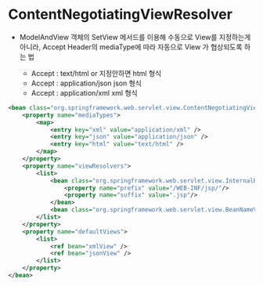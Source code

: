 # ContentNegotiatingViewResolver

* ModelAndView 객체의 SetView 메서드를 이용해 수동으로 View를 지정하는게 아니라, Accept Header의 mediaType에 따라 자동으로 View 가 협상되도록 하는 법

  * Accept : text/html or 지정안하면 html 형식
  * Accept : application/json json 형식
  * Accept : application/xml xml 형식
  
```xml
<bean class="org.springframework.web.servlet.view.ContentNegotiatingViewResolver">
	<property name="mediaTypes">
	    <map>
	        <entry key="xml" value="application/xml" />
	        <entry key="json" value="application/json" />
	        <entry key="html" value="text/html" />
	    </map>
	</property>
	<property name="viewResolvers">
	    <list>
	        <bean class="org.springframework.web.servlet.view.InternalResourceViewResolver">
				<property name="prefix" value="/WEB-INF/jsp/"/>
				<property name="suffix" value=".jsp"/>
			</bean>
	        <bean class="org.springframework.web.servlet.view.BeanNameViewResolver"/>
	    </list>
	</property>
	<property name="defaultViews">
		<list>
			<ref bean="xmlView" />
			<ref bean="jsonView" /> 
		</list>
	</property> 
</bean>
```
